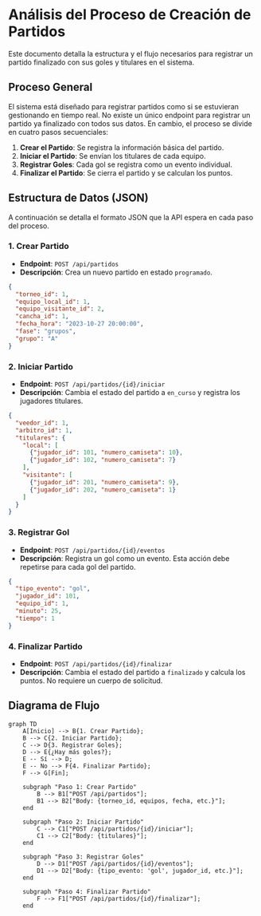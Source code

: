 # Análisis del Proceso de Creación de Partidos

Este documento detalla la estructura y el flujo necesarios para registrar un partido finalizado con sus goles y titulares en el sistema.

## Proceso General

El sistema está diseñado para registrar partidos como si se estuvieran gestionando en tiempo real. No existe un único endpoint para registrar un partido ya finalizado con todos sus datos. En cambio, el proceso se divide en cuatro pasos secuenciales:

1.  **Crear el Partido**: Se registra la información básica del partido.
2.  **Iniciar el Partido**: Se envían los titulares de cada equipo.
3.  **Registrar Goles**: Cada gol se registra como un evento individual.
4.  **Finalizar el Partido**: Se cierra el partido y se calculan los puntos.

## Estructura de Datos (JSON)

A continuación se detalla el formato JSON que la API espera en cada paso del proceso.

### 1. Crear Partido

*   **Endpoint**: `POST /api/partidos`
*   **Descripción**: Crea un nuevo partido en estado `programado`.

```json
{
  "torneo_id": 1,
  "equipo_local_id": 1,
  "equipo_visitante_id": 2,
  "cancha_id": 1,
  "fecha_hora": "2023-10-27 20:00:00",
  "fase": "grupos",
  "grupo": "A"
}
```

### 2. Iniciar Partido

*   **Endpoint**: `POST /api/partidos/{id}/iniciar`
*   **Descripción**: Cambia el estado del partido a `en_curso` y registra los jugadores titulares.

```json
{
  "veedor_id": 1,
  "arbitro_id": 1,
  "titulares": {
    "local": [
      {"jugador_id": 101, "numero_camiseta": 10},
      {"jugador_id": 102, "numero_camiseta": 7}
    ],
    "visitante": [
      {"jugador_id": 201, "numero_camiseta": 9},
      {"jugador_id": 202, "numero_camiseta": 1}
    ]
  }
}
```

### 3. Registrar Gol

*   **Endpoint**: `POST /api/partidos/{id}/eventos`
*   **Descripción**: Registra un gol como un evento. Esta acción debe repetirse para cada gol del partido.

```json
{
  "tipo_evento": "gol",
  "jugador_id": 101,
  "equipo_id": 1,
  "minuto": 25,
  "tiempo": 1
}
```

### 4. Finalizar Partido

*   **Endpoint**: `POST /api/partidos/{id}/finalizar`
*   **Descripción**: Cambia el estado del partido a `finalizado` y calcula los puntos. No requiere un cuerpo de solicitud.

## Diagrama de Flujo

```mermaid
graph TD
    A[Inicio] --> B{1. Crear Partido};
    B --> C{2. Iniciar Partido};
    C --> D{3. Registrar Goles};
    D --> E{¿Hay más goles?};
    E -- Sí --> D;
    E -- No --> F{4. Finalizar Partido};
    F --> G[Fin];

    subgraph "Paso 1: Crear Partido"
        B --> B1["POST /api/partidos"];
        B1 --> B2["Body: {torneo_id, equipos, fecha, etc.}"];
    end

    subgraph "Paso 2: Iniciar Partido"
        C --> C1["POST /api/partidos/{id}/iniciar"];
        C1 --> C2["Body: {titulares}"];
    end

    subgraph "Paso 3: Registrar Goles"
        D --> D1["POST /api/partidos/{id}/eventos"];
        D1 --> D2["Body: {tipo_evento: 'gol', jugador_id, etc.}"];
    end

    subgraph "Paso 4: Finalizar Partido"
        F --> F1["POST /api/partidos/{id}/finalizar"];
    end